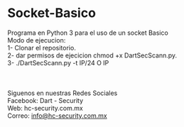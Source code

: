 # Socket-Basico
Programa en Python 3 para el uso de un socket Basico<br>
Modo de ejecucion:<br>
1- Clonar el repositorio.<br>
2- dar permisos de ejecicion chmod +x DartSecScann.py.<br>
3- ./DartSecScann.py -t IP/24 O IP<br>
<br>
<br>
<br>
Siguenos en nuestras Redes Sociales<br>
Facebook: Dart - Security<br>
Web: hc-security.com.mx<br>
Correo: info@hc-security.com.mx<br>
